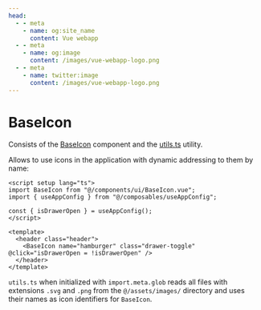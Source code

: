 ```yaml
---
head:
  - - meta
    - name: og:site_name
      content: Vue webapp
  - - meta
    - name: og:image
      content: /images/vue-webapp-logo.png
  - - meta
    - name: twitter:image
      content: /images/vue-webapp-logo.png
---
```


# BaseIcon

Consists of the [BaseIcon](https://github.com/vuesence/vue-webapp/blob/main/src/components/ui/BaseIcon.vue) component and the [utils.ts](https://github.com/vuesence/vue-webapp/blob/main/src/utils/icons.ts) utility.

Allows to use icons in the application with dynamic addressing to them by name:

```vue
<script setup lang="ts">
import BaseIcon from "@/components/ui/BaseIcon.vue";
import { useAppConfig } from "@/composables/useAppConfig";

const { isDrawerOpen } = useAppConfig();
</script>

<template>
  <header class="header">
    <BaseIcon name="hamburger" class="drawer-toggle" @click="isDrawerOpen = !isDrawerOpen" />
  </header>
</template>
```

`utils.ts` when initialized with `import.meta.glob` reads all files with extensions `.svg` and `.png` from the `@/assets/images/` directory and uses their names as icon identifiers for `BaseIcon`.
